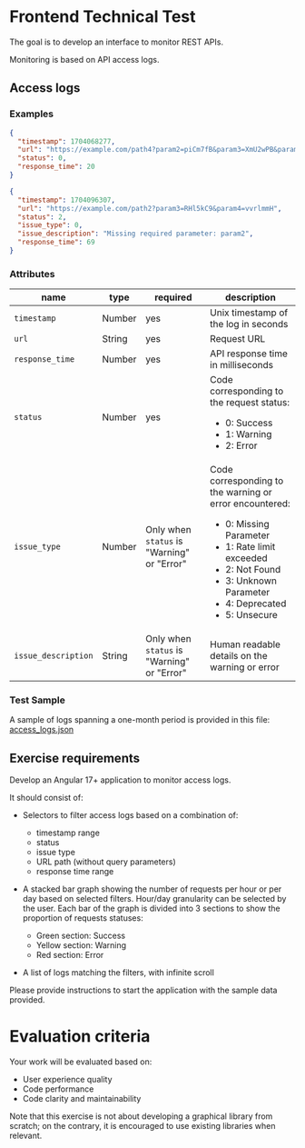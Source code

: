 # Frontend Technical Test

The goal is to develop an interface to monitor REST APIs.

Monitoring is based on API access logs.

## Access logs

### Examples
```json
{
  "timestamp": 1704068277,
  "url": "https://example.com/path4?param2=piCm7fB&param3=XmU2wPB&param4=aRQOGl1",
  "status": 0,
  "response_time": 20
}
```

```json
{
  "timestamp": 1704096307,
  "url": "https://example.com/path2?param3=RHl5kC9&param4=vvrlmmH",
  "status": 2,
  "issue_type": 0,
  "issue_description": "Missing required parameter: param2",
  "response_time": 69
}
```
### Attributes

| name                | type   | required                                   | description                                                                                                                                                                 |
|---------------------|--------|--------------------------------------------|-----------------------------------------------------------------------------------------------------------------------------------------------------------------------------|
| `timestamp`         | Number | yes                                        | Unix timestamp of the log in seconds                                                                                                                                        |
| `url`               | String | yes                                        | Request URL                                                                                                                                                                 |
| `response_time`     | Number | yes                                        | API response time in milliseconds                                                                                                                                           |
| `status`            | Number | yes                                        | Code corresponding to the request status:<ul><li>0: Success</li><li>1: Warning</li><li>2: Error</li></ul>                                                                                           |
| `issue_type`        | Number | Only when `status` is "Warning" or "Error" | Code corresponding to the warning or error encountered:<ul><li>0: Missing Parameter</li><li>1: Rate limit exceeded</li><li>2: Not Found</li><li>3: Unknown Parameter</li><li>4: Deprecated</li><li>5: Unsecure</li></ul>  |
| `issue_description` | String | Only when `status` is "Warning" or "Error" | Human readable details on the warning or error                                                                                                                              |

### Test Sample

A sample of logs spanning a one-month period is provided in this file: [access_logs.json](access_logs.json)

## Exercise requirements

Develop an Angular 17+ application to monitor access logs.

It should consist of:
- Selectors to filter access logs based on a combination of:
  - timestamp range
  - status
  - issue type
  - URL path (without query parameters)
  - response time range

- A stacked bar graph showing the number of requests per hour or per day based on selected filters. Hour/day granularity can be selected by the user.
Each bar of the graph is divided into 3 sections to show the proportion of requests statuses:
  - Green section: Success
  - Yellow section: Warning
  - Red section: Error

- A list of logs matching the filters, with infinite scroll

Please provide instructions to start the application with the sample data provided.

# Evaluation criteria

Your work will be evaluated based on:
- User experience quality
- Code performance
- Code clarity and maintainability

Note that this exercise is not about developing a graphical library from scratch; on the contrary, it is encouraged to use existing libraries when relevant.
